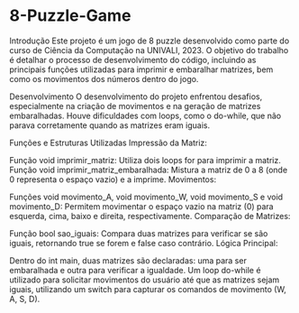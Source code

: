 # 8-Puzzle-Game

Introdução
Este projeto é um jogo de 8 puzzle desenvolvido como parte do curso de Ciência da Computação na UNIVALI, 2023. O objetivo do trabalho é detalhar o processo de desenvolvimento do código, incluindo as principais funções utilizadas para imprimir e embaralhar matrizes, bem como os movimentos dos números dentro do jogo.

Desenvolvimento
O desenvolvimento do projeto enfrentou desafios, especialmente na criação de movimentos e na geração de matrizes embaralhadas. Houve dificuldades com loops, como o do-while, que não parava corretamente quando as matrizes eram iguais.

Funções e Estruturas Utilizadas
Impressão da Matriz:

Função void imprimir_matriz: Utiliza dois loops for para imprimir a matriz.
Função void imprimir_matriz_embaralhada: Mistura a matriz de 0 a 8 (onde 0 representa o espaço vazio) e a imprime.
Movimentos:

Funções void movimento_A, void movimento_W, void movimento_S e void movimento_D: Permitem movimentar o espaço vazio na matriz (0) para esquerda, cima, baixo e direita, respectivamente.
Comparação de Matrizes:

Função bool sao_iguais: Compara duas matrizes para verificar se são iguais, retornando true se forem e false caso contrário.
Lógica Principal:

Dentro do int main, duas matrizes são declaradas: uma para ser embaralhada e outra para verificar a igualdade.
Um loop do-while é utilizado para solicitar movimentos do usuário até que as matrizes sejam iguais, utilizando um switch para capturar os comandos de movimento (W, A, S, D).

